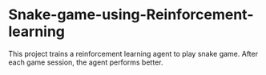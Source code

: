# Snake-game-using-Reinforcement-learning
This project trains a reinforcement learning agent to play snake game. After each game session, the agent performs better.

